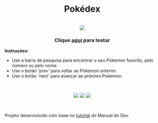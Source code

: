 <h1 align="center">Pokédex</h1>

<br>

<div align="center">
  <img src="https://github.com/mxriannar/pokedex/assets/86139436/6cf3b459-4033-4e89-9b5f-56289ddc879a" />
</div>



<h3 align="center">Clique <a href="https://mxriannar.github.io/pokedex/">aqui</a> para testar</h3>   

<b>Instruções:</b> 
- Use a barra de pesquisa para encontrar o seu Pokemon favorito, pelo número ou pelo nome.
- Use o botão 'prev' para voltar ao Pokemon anterior.
- Use o botão 'next' para avançar ao próximo Pokemon.


## 
<br>
<div align="center">
  <img src="https://img.shields.io/badge/html5-%23E34F26.svg?style=for-the-badge&logo=html5&logoColor=white" />
  <img src="https://img.shields.io/badge/css3-%231572B6.svg?style=for-the-badge&logo=css3&logoColor=white" />
  <img src="https://img.shields.io/badge/javascript-%23323330.svg?style=for-the-badge&logo=javascript&logoColor=%23F7DF1E" />
</div>

##
<br>
Projeto desenvolvido com base no <a href="https://www.youtube.com/watch?v=SjtdH3dWLa8&t=1892s">tutorial</a> do Manual do Dev.
